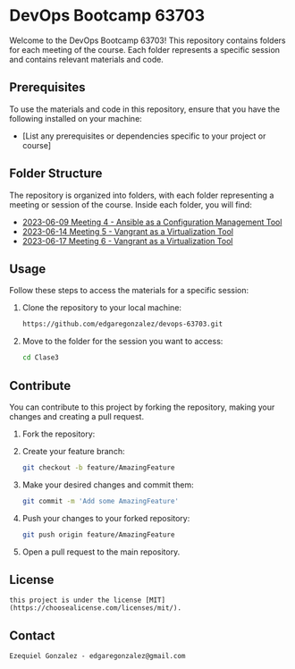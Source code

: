 # DevOps Bootcamp 63703

Welcome to the DevOps Bootcamp 63703! This repository contains folders for each meeting of the course. Each folder represents a specific session and contains relevant materials and code.

## Prerequisites

To use the materials and code in this repository, ensure that you have the following installed on your machine:

- [List any prerequisites or dependencies specific to your project or course]

## Folder Structure

The repository is organized into folders, with each folder representing a meeting or session of the course. Inside each folder, you will find:

- [2023-06-09 Meeting 4 - Ansible as a Configuration Management Tool](https://github.com/edgaregonzalez/devops-63703/tree/master/Clase3)
- [2023-06-14 Meeting 5 - Vangrant as a Virtualization Tool](https://github.com/edgaregonzalez/devops-63703/tree/master/Clase5)
- [2023-06-17 Meeting 6 - Vangrant as a Virtualization Tool](https://github.com/edgaregonzalez/devops-63703/tree/master/Clase6)

## Usage

Follow these steps to access the materials for a specific session:

1. Clone the repository to your local machine:
   
   ```bash
   https://github.com/edgaregonzalez/devops-63703.git
   ```
2. Move to the folder for the session you want to access:

   ```bash
   cd Clase3
   ```
## Contribute

You can contribute to this project by forking the repository, making your changes and creating a pull request.
1. Fork the repository:

2. Create your feature branch:
    
    ```bash
    git checkout -b feature/AmazingFeature
    ```
3. Make your desired changes and commit them:
    
    ```bash
    git commit -m 'Add some AmazingFeature'
    ```
4. Push your changes to your forked repository:
    
    ```bash
    git push origin feature/AmazingFeature
    ```
5. Open a pull request to the main repository.

## License

    this project is under the license [MIT](https://choosealicense.com/licenses/mit/).

## Contact
    Ezequiel Gonzalez - edgaregonzalez@gmail.com
